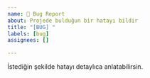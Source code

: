 ```yaml
---
name: 🐞 Bug Report
about: Projede bulduğun bir hatayı bildir
title: "[BUG] "
labels: [bug]
assignees: []

---
```


İstediğin şekilde hatayı detaylıca anlatabilirsin.
